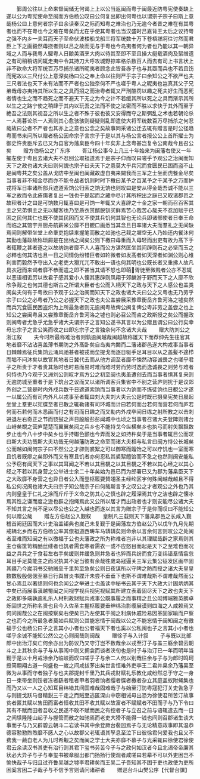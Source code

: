 <!-- { "loadSidebar": true } -->
　　鄞周公往以上命来督闽储无何谒上上以公当返闽而粤于闽最近防粤宪使奏缺上遂以公为粤宪使命至闽而方伯杨公叹曰公何复出即出何粤也以谓宗子宗子曰斯上意哉杨公曰上意何者宗子曰余读秦汉之际而知粤之难治也乃无逾今者昔之难在有其粤者也而不在粤也今之难在粤矣而尤在乎使其粤者也当汉盛时吕嘉背王太后之议持粤之强不内乡一夫耳而天子至命伏波楼船戈船三将军统数十万下苍梧牂牁往讨然而君臣上下之画毅然毋挠者则以吕之故而无与于粤也今岛夷者何为者也乃能以其一朝异域之人而与我粤人驩粤人日酿美酒烹大肉以待其至即不至且操大艇载酒肉及絮缯遗之有司稍稍诘问辄走夷中令其持刀大呼攻城野掠率格杀数百人而去有司上书言状上非不欲命大将军统百万尽捕杀诸所昵夷者顾念此皆吾赤子也与其亟而兵也不若且饬而宪故以三尺付公上意深矣杨曰公之奉上命以往则严乎宗子曰余知公之不欲严也夫三尺者法也天下未有法而不严者也公独奈何不严也嗟乎粤人之昵夷也岂真其父子兄弟哉毋亦夷持其所以生之之具而招之而治粤者辄又严刑酷罚以趣之死夫好生而恶死者情也生之而不趋死之而不避天下无之为今之计不若缓其所以死之之具而渐示其所以生之之路宁使之稍肆于其内以玩吾之法而不使之法密而不胜以求快于其外而至于絶吾之法则其视吾之所以生之者不殊于彼也彼又安得而夺之斯弭乱之术也若朝论杀一人焉暮论杀一人焉则其心愈骇骇则疑疑则乱即遣使大将军统数百万尽捕杀之何忍哉故曰公者不严者也其亦上之意也公念之矣故事同采诸公迁去辄有赠言是时公径趋粤而书来问所以赠者杨公因命宗子言宗子于是以其与杨公言者报公公上首所擢士为御史忤贵臣斥去已又为县官为藩臬臣今四十年矣非上念粤甚岂复令公南哉今且召公矣
　　赠方伯杨公之广东序
　　胥江杨公事今上几三十年始来为闽藩右使又一年擢左使于粤且去诸大夫不忍别公取祖道焉于是宗子仰而叹曰嗟乎予观公之治闽而知天下之政也诸大夫曰则何説也宗子曰夫天下之患莫大乎兵冗而食匮民已困而盗不止是闽粤共之矣公盖从戈防中至闽也闽藏故虚自夷来闚我而三军之士坐而虎餐金尽矣当事者非不知金尽而亦不能令战者饥则时时下檄曰某予之百某予之千某予之万而护戎将军日率诸所部兵遮道索饷公归索之饷无饷也则叹曰是安从得金哉吾诚不能以三军之故而令此疮痍者复出一钱也于是起而之藏中尽计其所积出之庭已又取诸郡邑之故积者计之曰是可饷数月辄喜曰是可饷一年辄又大喜辟之十金之家一朝而召百客其主之兄弟惧主之无以驩客也乃至质衣贳醑脱钏买鲜焉苦心哉苦心哉夫不忍加赋于已困之民何其仁也既不使其民困而又不使其兵饥何其智也无论兵即诸部使者日奉王命而临之其馆宇井厨舟航薪米公靡不目覩口画悉当其念且日率诸大夫而羣礼之无间缺焉间则解带坐堂上命羣吏抱牍来握笔而散之如驰也己觌之墀空无人乃始还内餐沐何其勤也藩政故称琐屑是在出纳之间矣公则下檄曰毋重而入毋轻而出吏有故为髙下手者辄鞭之甚者逐之以故纳饷者靡不人人喜而公方湛然匡坐其间辟则石之必坚而玉之必粹也何其洁也且一日之间情伪纷错巨者如轮微者如发髙者如天深者如渊公则心维利害而毅然予夺出入之老吏大猾兀兀不敢出一语也何其明也公既长者又重拂人故凡具衣冠而来谒者靡不恭而遣之即不甚当其请不怒也即萌胥徒至微贱者公亦不忍辄以恶语相诟厉以故君子感其爱小人懐其惠辟则凤翔于郊麟游于野而天下之人靡不欣欣争觌之也何其德也斯古之所谓大臣者也公而入柄天下之政与天下之人感公也盖类闽矣夫何有于粤故曰予观于公之治闽而知天下之政也诸大夫曰公之又粤也无乃劳乎宗子曰公之必粤者乃公之必握天下之政也夫公盖尝展采豫章衡岳齐鲁河洛之墟矣然而兵冗食匮民困盗炽为上所最急者则无逾闽粤故俾公闽复俾公粤非劳之盖尝之也上知公之尝闽粤且又尝豫章衡岳齐鲁河洛之墟也则必召公而咨之政斯授之矣公而握政则闽粤者尤急乎尤急乎诸大夫谓宗子之言知公遂书其言以为公赠且谓公曰公行矣幸毋忘宗子之言公笑而收之曰即忘宗子之言独奈何不念诸大夫哉
　　赠大防刘公之浙江叙
　　夫今时所最称难治者则孰逾闽越哉闽越故称雄天下而荐绅先生往官其地者靡不沾沾喜盖薄书期防之外髙卧矣自岛夷内闚而二藩诸郡邑遂大构戎事当事者日棘棘焉征兵集饷云涌风驰甚者被戎而垒提戈而逐日驱手足耳目以从之盖髪不遑栉而垢不问沐矣以故官其地者日冀代去而从他方调至者靡不悚然动容诚畏之也嗟乎君子之所贵于才者贵其急时也时易而易时难而难时劳而劳时逸而逸诚畏之则劳与难者何恃也乃今观于又洲刘公则叹才焉方公之初至闽也夷虽遭创去而当事者惧其复来则无逾防城至重者于是下筑台之议而又以诸所调客兵集省中不别之营庐则扰于是议郊外创之二营是时内外戍兵数千日遮道索饷而当事者以为饷而不练徒饷也日覩公才遂一以属公而有司内外凡以戎事至者辄曰刘大夫刘大夫云公是时既已摄臬宪矣日晨起坐堂上羣吏以宪牒至者已散之辄勒诸有司环城而计曰若何而台若何而营若何而庐若何而石若何而木悉画而付之有司而日趣之而又勒内外戍卒间日练之射所教之以击刺进退左右奇正之节而铙鼔之声日殷殷彭彭闻城中也顷之当事者召诸大夫登陴则诸台山峙矣覩之营庐楚楚而翼翼矣阅之兵乡也不能持戈今纵横矣乡也执弓而射矢飘飘数步止也今八十步中矣乡也手持礟色颤也今弄而发之如持杵矣于是当事者辄目公而叹曰斯大夫功哉斯大夫功哉无何越藩防政之命至而诸大夫相与私言曰闽方恃公长城矣公而越如闽何宗子曰不然公之才辟则裘絮之可以御寒而饘饴之可以疗饥也一室而寒且饥者既瘳之矣即外而又有寒且饥者亦何忍私其裘絮饘饴而不急之也然则闽安能私公予窃有闻天下之事以其耳闻之不若以其目覩之以其目覩之不若以其心经之以其心经之不若以其身营之公举进士余二十年矣始为邑已而为郎署已又为郡为藩臬臣天下之大政靡不身营之也异日者公入而登枢履要賛翊圣主经纶区宇何殊闽越哉越且不得私公何况闽也诸大夫曰宗子知公哉宗子曰何哉斯言予之叹公之才者观公之外也乃其内则皇皇于仁礼之涂而斤斤于义命之防其心之慎也辟之履深焉其守之洁也辟之懐冰焉其性之谦而度之逊也辟之抱绳焉此又公所以居才而出政者也才则安能尽公诸大夫不知其言之尚不足以尽公也公之入越也而遂以其言为赠宗子于是仰而叹曰不能知公何以赠公哉
　　赠左方伯赵公入觐叙
　　皇制凡三载则天下藩臬郡邑之长咸入觐稽首阙廷因而大计吏治盖钜典也嵗己未复觐于是闽藩左方伯赵公乃以戊午九月先期戒辆北乡而右方伯杨公率其僚祖道西畴车马辚辚矣则命余以言余何言则叹公之处闽者至难而知闽之有以徼福于公也夫藩政之所为称难者岂非以其理赋哉辟之家焉则其主仓窖筐笥糈酏丝缕者也饥者需食寒者需衣一或不应怒目而起是天下之至难也而况益之兵兵之于食若左右手矣缓则并缓急则并急者也猝而兵纷而食万变纬错羣情翕忽耳目手足莫能主之而况执其不足当彼有余哉徃嵗岛冦逼关三军云集公征发区画卒固其疆乃今嵗羽书交驰贼垒千里势至急矣公则日夜谋所以守陴之防而授之诸大夫皇皇数数殷殷偲偲至暴日行舆冒炎书牒汗未尝不垂垂下也斯不谓难哉斯不谓难哉然而公甘心焉且以著绩则何也余闻公之举进士也盖读中秘书云其于天下大政大计固炳炳其中矣已而展事滇越蜀闽之间视学视兵视宪视赋其所建立表着固尽天下之政也夫天下之政即多端孰逾礼乐人材刑政财赋兵戎事公既事履之而事精之且公闳博端雅英朗卓烁固世之所称名贤也且今入佐圣主握枢履要垂绅纬治彯缨展谟则四海之人咸赖焉又何问闽哉公之在闽按察矣右使矣已乃左使其于闽之利病休戚险易因革固家喻而户察之也而今之所最急者莫如兵赋则公其能忘情于闽哉以公之不能忘情于闽知闽之有徼福于公也杨公曰子之言其小小者也公者福天下者也奚以公私闽也子之言其小小者也嗟乎余诚不能知公然公之心则闽哉则闽哉
　　赠徐子与入计叙
　　子与既以比部郎中出治汀矣亡何余亦出为防议乃又守汀岂不数哉余以戎至汀子与盖三觞余碧云朝斗之上其秋余与子与从事闱中则又拥衾而谈者浃旬也是时子与治汀已一年而明年当觐于是以十月戒涂余乃临岐而叹曰嗟乎子与余二人何以别哉往余与子与为郎时鸣珂授简翺翔古道一何盛也一嵗之间咸拔茅出矣世言恒难外吏李王二君并臬余乃藩吴至微为从事而守者独子与也夫郡提封千里乃其兵戎财赋礼乐教化咸纷然总于守之一身日一束带坐则馁者冻者繇者租者甲者羽者饷者缨者牒者檄者杂立其庭盖蚁附蝇集也而乃又以一人之心知耳目纬错其间固难哉固难哉子与始至汀防粤冦犯汀关吏告急子与则提戈跃马督精鋭三千走之而贼至逃匿深山中窃相诫毋出恐为徐使君所苦汀故事贫者匿其赋以售田而富者恒收其田不收其赋以故富者不赋赋者不田而子与乃下令曰其有不赋而田者吾收之民遂不敢不赋而民之有控者子与立召之前与语辄遣去而一日之间牍隆隆山起子与握管而散之如驰焉而老吏大猾不能得一钱也间则召郡诸生谈大事而子与乃又辟碧云朝斗二岩读书其中余登厥台裴囬焉子与无论精意政事即其温恭德容懃懃煦煦靡不感人之心以故郡父老辄语其孥息至泣下曰彼徐君何爱我也且又不费我一蔬自老人为儿时希觏之矣而闽之学士大夫亦靡不慕子与光采辄曰徐使君徐使君云余读汉书其吏有治行则其君下玺书劳苦今子与之政何如汉者今且北谒帝帝廉其状必大异子与子与奉玺书被章服出都门扬扬行使观者咸嗟曰若辈不可以外吏困岂不愉快哉子与归且过齐鲁吴越之墟李君耕矣而王吴二子吾知其不困于吏也政使为吏所困奚言困二子哉子与不信予言则请问诸耕者
　　赠巡台斗山樊公序【代督台譔】
